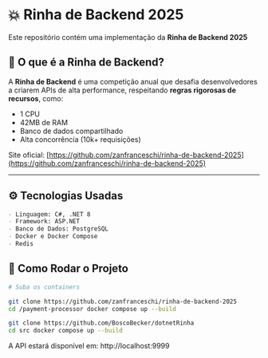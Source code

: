 ﻿# 💥 Rinha de Backend 2025 

Este repositório contém uma implementação da **Rinha de Backend 2025** 


## 🧠 O que é a Rinha de Backend?

A **Rinha de Backend** é uma competição anual que desafia desenvolvedores a criarem APIs de alta performance, respeitando **regras rigorosas de recursos**, como:

- 1 CPU
- 42MB de RAM
- Banco de dados compartilhado
- Alta concorrência (10k+ requisições)

Site oficial: [https://github.com/zanfranceschi/rinha-de-backend-2025](https://github.com/zanfranceschi/rinha-de-backend-2025)

---

## ⚙️ Tecnologias Usadas

```markdown
- Linguagem: C#, .NET 8
- Framework: ASP.NET
- Banco de Dados: PostgreSQL
- Docker e Docker Compose
- Redis
```

## 🚀 Como Rodar o Projeto

```bash
# Suba os containers

git clone https://github.com/zanfranceschi/rinha-de-backend-2025
cd /payment-processor docker compose up --build

git clone https://github.com/BoscoBecker/dotnetRinha
cd src docker compose up --build

```
A API estará disponível em: http://localhost:9999
